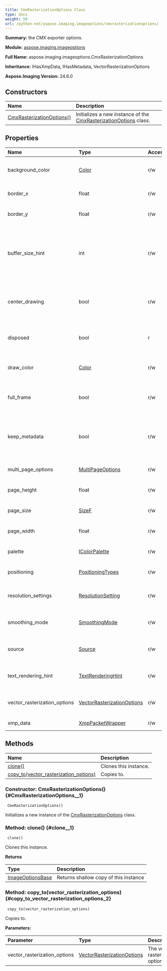 ```yaml
---
title: CmxRasterizationOptions Class
type: docs
weight: 50
url: /python-net/aspose.imaging.imageoptions/cmxrasterizationoptions/
---
```


**Summary:** the CMX exporter options.

**Module:** [aspose.imaging.imageoptions](/imaging/python-net/aspose.imaging.imageoptions/)

**Full Name:** aspose.imaging.imageoptions.CmxRasterizationOptions

**Inheritance:** IHasXmpData, IHasMetadata, VectorRasterizationOptions

**Aspose.Imaging Version:** 24.6.0

## **Constructors**
| **Name** | **Description** |
| :- | :- |
| [CmxRasterizationOptions()](#CmxRasterizationOptions__1) | Initializes a new instance of the [CmxRasterizationOptions](/imaging/python-net/aspose.imaging.imageoptions/cmxrasterizationoptions/) class. |
## **Properties**
| **Name** | **Type** | **Access** | **Description** |
| :- | :- | :- | :- |
| background_color | [Color](/imaging/python-net/aspose.imaging/color) | r/w | Gets or sets a background color. |
| border_x | float | r/w | Gets or sets the border X. |
| border_y | float | r/w | Gets or sets the border Y. |
| buffer_size_hint | int | r/w | Gets or sets the buffer size hint which is defined max allowed size for all internal buffers. |
| center_drawing | bool | r/w | Gets or sets a value indicating whether center drawing. |
| disposed | bool | r | Gets a value indicating whether this instance is disposed. |
| draw_color | [Color](/imaging/python-net/aspose.imaging/color) | r/w | Gets or sets a foreground color. |
| full_frame | bool | r/w | Gets or sets a value indicating whether [full frame]. |
| keep_metadata | bool | r/w | Gets a value whether to keep original image metadata on export. |
| multi_page_options | [MultiPageOptions](/imaging/python-net/aspose.imaging.imageoptions/multipageoptions) | r/w | The multipage options |
| page_height | float | r/w | Gets or sets the page height. |
| page_size | [SizeF](/imaging/python-net/aspose.imaging/sizef) | r/w | Gets or sets the page size. |
| page_width | float | r/w | Gets or sets the page width. |
| palette | [IColorPalette](/imaging/python-net/aspose.imaging/icolorpalette) | r/w | Gets or sets the color palette. |
| positioning | [PositioningTypes](/imaging/python-net/aspose.imaging.imageoptions/positioningtypes) | r/w | Gets or sets the positioning. |
| resolution_settings | [ResolutionSetting](/imaging/python-net/aspose.imaging/resolutionsetting) | r/w | Gets or sets the resolution settings. |
| smoothing_mode | [SmoothingMode](/imaging/python-net/aspose.imaging/smoothingmode) | r/w | Gets or sets the smoothing mode. |
| source | [Source](/imaging/python-net/aspose.imaging/source) | r/w | Gets or sets the source to create image in. |
| text_rendering_hint | [TextRenderingHint](/imaging/python-net/aspose.imaging/textrenderinghint) | r/w | Gets or sets the text rendering hint. |
| vector_rasterization_options | [VectorRasterizationOptions](/imaging/python-net/aspose.imaging.imageoptions/vectorrasterizationoptions) | r/w | Gets or sets the vector rasterization options. |
| xmp_data | [XmpPacketWrapper](/imaging/python-net/aspose.imaging.xmp/xmppacketwrapper/) | r/w | Gets or sets Xmp data. |
## **Methods**
| **Name** | **Description** |
| :- | :- |
| [clone()](#clone__1) | Clones this instance. |
| [copy_to(vector_rasterization_options)](#copy_to_vector_rasterization_options_2) | Copies to. |


### Constructor: CmxRasterizationOptions() {#CmxRasterizationOptions__1}


```
 CmxRasterizationOptions() 
```

Initializes a new instance of the [CmxRasterizationOptions](/imaging/python-net/aspose.imaging.imageoptions/cmxrasterizationoptions/) class.

### Method: clone() {#clone__1}


```
 clone() 
```

Clones this instance.

**Returns**

| Type | Description |
| :- | :- |
| [ImageOptionsBase](/imaging/python-net/aspose.imaging/imageoptionsbase) | Returns shallow copy of this instance |


### Method: copy_to(vector_rasterization_options) {#copy_to_vector_rasterization_options_2}


```
 copy_to(vector_rasterization_options) 
```

Copies to.

**Parameters:**

| Parameter | Type | Description |
| :- | :- | :- |
| vector_rasterization_options | [VectorRasterizationOptions](/imaging/python-net/aspose.imaging.imageoptions/vectorrasterizationoptions) | The vector rasterization options. |

